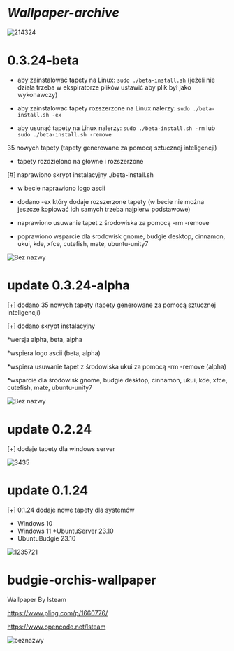# *Wallpaper-archive*

![214324](https://github.com/user-attachments/assets/387504c7-bd82-424b-9563-d48dbd9cd69a)

# 0.3.24-beta

* aby zainstalować tapety na Linux:
``sudo ./beta-install.sh``
(jeżeli nie działa trzeba w eksplratorze plików ustawić aby plik był jako wykonawczy)

* aby zainstalować tapety rozszerzone na Linux nalerzy:
``sudo ./beta-install.sh -ex``

* aby usunąć tapety na Linux nalerzy:
``sudo ./beta-install.sh -rm`` lub ``sudo ./beta-install.sh -remove``

35 nowych tapety (tapety generowane za pomocą sztucznej inteligencji)

* tapety rozdzielono na główne i rozszerzone 


[#] naprawiono skrypt instalacyjny
 ./beta-install.sh

* w becie naprawiono logo ascii

* dodano -ex który dodaje rozszerzone tapety (w becie nie można jeszcze kopiować ich samych trzeba najpierw podstawowe)

* naprawiono usuwanie tapet z środowiska za pomocą -rm -remove

* poprawiono wsparcie dla środowisk gnome, budgie desktop, cinnamon, ukui, kde, xfce, cutefish, mate, ubuntu-unity7

![Bez nazwy](https://github.com/user-attachments/assets/fa9511dd-8812-4cf1-a181-27ef7d15afe1)

# update 0.3.24-alpha

[+] dodano 35 nowych tapety (tapety generowane za pomocą sztucznej inteligencji)
 
[+] dodano skrypt instalacyjny

*wersja alpha, beta, alpha 

*wspiera logo ascii (beta, alpha)

*wspiera usuwanie tapet z środowiska ukui za pomocą -rm -remove (alpha)

*wsparcie dla środowisk gnome, budgie desktop, cinnamon, ukui, kde, xfce, cutefish, mate, ubuntu-unity7

![Bez nazwy](https://github.com/user-attachments/assets/562dcd0a-2d20-4ba2-a2d8-b4b8fd12e4c8)

# update 0.2.24

[+] dodaje tapety dla windows server

![3435](https://github.com/Adi-uvu/wallpeper/assets/102376281/eb127244-cb66-4b56-b680-a4afc2cd52df)

# update 0.1.24
[+] 0.1.24 dodaje nowe tapety dla systemów

* Windows 10
* Windows 11
*UbuntuServer 23.10
* UbuntuBudgie 23.10


![1235721](https://github.com/Adi-uvu/wallpeper/assets/102376281/dffb2a56-9028-4442-9694-67c9a72820ed)

# budgie-orchis-wallpaper

Wallpaper By lsteam

https://www.pling.com/p/1660776/

https://www.opencode.net/lsteam

![beznazwy](https://github.com/user-attachments/assets/6b744a7a-070b-4c40-b363-1c5637c2f381)

